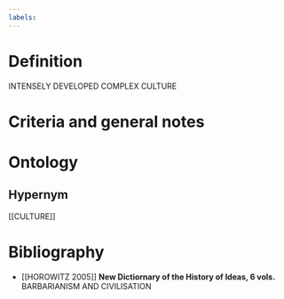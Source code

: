 ```yaml
---
labels: 
---
```


# Definition
INTENSELY DEVELOPED COMPLEX CULTURE
# Criteria and general notes
# Ontology

## Hypernym
[[CULTURE]]
# Bibliography
- [[HOROWITZ 2005]]
**New Dictiornary of the History of Ideas, 6 vols.** 
BARBARIANISM AND CIVILISATION